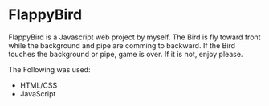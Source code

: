 # FlappyBird

FlappyBird is a Javascript web project by myself.
The Bird is fly toward front while the background and pipe are comming to backward.
If the Bird touches the background or pipe, game is over.
If it is not, enjoy please.

The Following was used:
- HTML/CSS
- JavaScript
